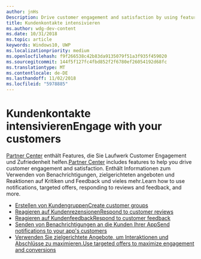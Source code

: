 ```yaml
---
author: jnHs
Description: Drive customer engagement and satisfaction by using features like notifications, targeted offers, responding to reviews and feedback, and more.
title: Kundenkontakte intensivieren
ms.author: wdg-dev-content
ms.date: 10/31/2018
ms.topic: article
keywords: Windows10, UWP
ms.localizationpriority: medium
ms.openlocfilehash: f9f266538c42b83da9135079f51a3f935f459020
ms.sourcegitcommit: 144f5f127fc4fbd852f2f6780ef26054192d68fc
ms.translationtype: MT
ms.contentlocale: de-DE
ms.lasthandoff: 11/02/2018
ms.locfileid: "5978885"
---
```

# <a name="engage-with-your-customers"></a><span data-ttu-id="d6a18-103">Kundenkontakte intensivieren</span><span class="sxs-lookup"><span data-stu-id="d6a18-103">Engage with your customers</span></span>

<span data-ttu-id="d6a18-104">[Partner Center](https://partner.microsoft.com/dashboard) enthält Features, die Sie Laufwerk Customer Engagement und Zufriedenheit helfen.</span><span class="sxs-lookup"><span data-stu-id="d6a18-104">[Partner Center](https://partner.microsoft.com/dashboard) includes features to help you drive customer engagement and satisfaction.</span></span> <span data-ttu-id="d6a18-105">Enthält Informationen zum Verwenden von Benachrichtigungen, zielgerichteten angeboten und Reaktionen auf Kritiken und Feedback und vieles mehr.</span><span class="sxs-lookup"><span data-stu-id="d6a18-105">Learn how to use notifications, targeted offers, responding to reviews and feedback, and more.</span></span>

-   [<span data-ttu-id="d6a18-106">Erstellen von Kundengruppen</span><span class="sxs-lookup"><span data-stu-id="d6a18-106">Create customer groups</span></span>](create-customer-groups.md)
-   [<span data-ttu-id="d6a18-107">Reagieren auf Kundenrezensionen</span><span class="sxs-lookup"><span data-stu-id="d6a18-107">Respond to customer reviews</span></span>](respond-to-customer-reviews.md)
-   [<span data-ttu-id="d6a18-108">Reagieren auf Kundenfeedback</span><span class="sxs-lookup"><span data-stu-id="d6a18-108">Respond to customer feedback</span></span>](respond-to-customer-feedback.md)
-   [<span data-ttu-id="d6a18-109">Senden von Benachrichtigungen an die Kunden Ihrer App</span><span class="sxs-lookup"><span data-stu-id="d6a18-109">Send notifications to your app's customers</span></span>](send-push-notifications-to-your-apps-customers.md)
-   [<span data-ttu-id="d6a18-110">Verwenden Sie zielgerichtete Angebote, um Interaktionen und Abschlüsse zu maximieren.</span><span class="sxs-lookup"><span data-stu-id="d6a18-110">Use targeted offers to maximize engagement and conversions</span></span>](use-targeted-offers-to-maximize-engagement-and-conversions.md)

 

